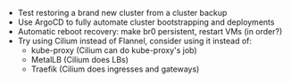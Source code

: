 * Test restoring a brand new cluster from a cluster backup
* Use ArgoCD to fully automate cluster bootstrapping and deployments
* Automatic reboot recovery: make br0 persistent, restart VMs (in order?)
* Try using Cilium instead of Flannel, consider using it instead of:
  * kube-proxy (Cilium can do kube-proxy's job)
  * MetalLB (Cilium does LBs)
  * Traefik (Cilium does ingresses and gateways)
